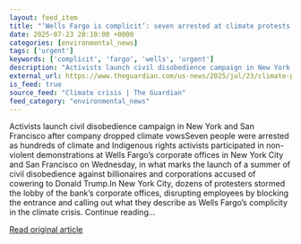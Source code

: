 ```yaml
---
layout: feed_item
title: "‘Wells Fargo is complicit’: seven arrested at climate protests outside bank’s offices"
date: 2025-07-23 20:10:00 +0000
categories: [environmental_news]
tags: ['urgent']
keywords: ['complicit', 'fargo', 'wells', 'urgent']
description: "Activists launch civil disobedience campaign in New York and San Francisco after company dropped climate vowsSeven people were arrested as hundreds of climat..."
external_url: https://www.theguardian.com/us-news/2025/jul/23/climate-protests-wells-fargo-arrests
is_feed: true
source_feed: "Climate crisis | The Guardian"
feed_category: "environmental_news"
---
```


Activists launch civil disobedience campaign in New York and San Francisco after company dropped climate vowsSeven people were arrested as hundreds of climate and Indigenous rights activists participated in non-violent demonstrations at Wells Fargo’s corporate offices in New York City and San Francisco on Wednesday, in what marks the launch of a summer of civil disobedience against billionaires and corporations accused of cowering to Donald Trump.In New York City, dozens of protesters stormed the lobby of the bank’s corporate offices, disrupting employees by blocking the entrance and calling out what they describe as Wells Fargo’s complicity in the climate crisis. Continue reading...

[Read original article](https://www.theguardian.com/us-news/2025/jul/23/climate-protests-wells-fargo-arrests)
